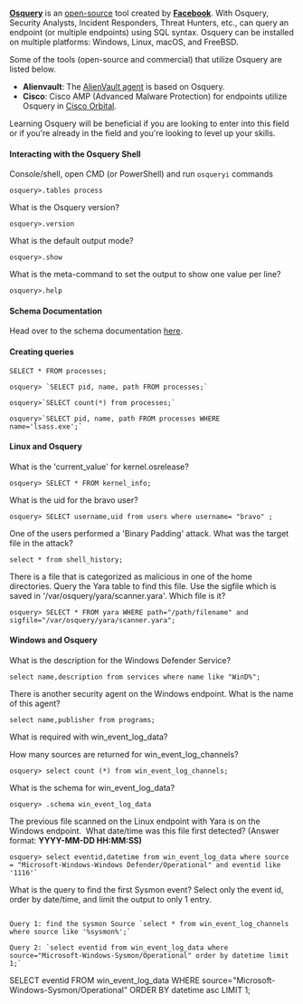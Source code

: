 **[Osquery](https://osquery.io/)** is an [open-source](https://github.com/osquery/osquery) tool created by **[Facebook](https://engineering.fb.com/2014/10/29/security/introducing-osquery/)**. With Osquery, Security Analysts, Incident Responders, Threat Hunters, etc., can query an endpoint (or multiple endpoints) using SQL syntax. Osquery can be installed on multiple platforms: Windows, Linux, macOS, and FreeBSD.

Some of the tools (open-source and commercial) that utilize Osquery are listed below.

-   **Alienvault**: The [AlienVault agent](https://otx.alienvault.com/endpoint-security/welcome) is based on Osquery. 
-   **Cisco**: Cisco AMP (Advanced Malware Protection) for endpoints utilize Osquery in [Cisco Orbital](https://orbital.amp.cisco.com/help/). 

Learning Osquery will be beneficial if you are looking to enter into this field or if you're already in the field and you're looking to level up your skills.


#### Interacting with the Osquery Shell

Console/shell, open CMD (or PowerShell) and run `osqueryi`
commands


```
osquery>.tables process
```


What is the Osquery version?
```
osquery>.version
```

What is the default output mode?

```
osquery>.show

```

What is the meta-command to set the output to show one value per line?
 ```
osquery>.help

```


#### Schema Documentation

Head over to the schema documentation [here](https://osquery.io/schema/4.7.0/).

#### Creating queries

`SELECT * FROM processes;`

```
osquery> `SELECT pid, name, path FROM processes;`
```

```
osquery>`SELECT count(*) from processes;`
```

```
osquery>`SELECT pid, name, path FROM processes WHERE name='lsass.exe';`
```



#### Linux and Osquery

What is the 'current_value' for kernel.osrelease?
```
osquery> SELECT * FROM kernel_info;
```

What is the uid for the bravo user?
```
osquery> SELECT username,uid from users where username= "bravo" ;
```

One of the users performed a 'Binary Padding' attack. What was the target file in the attack?
```
select * from shell_history;
```

There is a file that is categorized as malicious in one of the home directories. Query the Yara table to find this file. Use the sigfile which is saved in '/var/osquery/yara/scanner.yara'. Which file is it?

```
osquery> SELECT * FROM yara WHERE path="/path/filename" and sigfile="/var/osquery/yara/scanner.yara";
```



#### Windows and Osquery


What is the description for the Windows Defender Service?

```
select name,description from services where name like "WinD%";
```

There is another security agent on the Windows endpoint. What is the name of this agent?

```
select name,publisher from programs;

```

What is required with win_event_log_data?


How many sources are returned for win_event_log_channels?
```
osquery> select count (*) from win_event_log_channels;
```


What is the schema for win_event_log_data?

```
osquery> .schema win_event_log_data
```


The previous file scanned on the Linux endpoint with Yara is on the Windows endpoint.  What date/time was this file first detected? (Answer format: **YYYY-MM-DD HH:MM:SS)**

```
osquery> select eventid,datetime from win_event_log_data where source = "Microsoft-Windows-Windows Defender/Operational" and eventid like '1116'`
```


What is the query to find the first Sysmon event? Select only the event id, order by date/time, and limit the output to only 1 entry.

```

Query 1: find the sysmon Source `select * from win_event_log_channels where source like '%sysmon%';`
```

```
Query 2: `select eventid from win_event_log_data where source="Microsoft-Windows-Sysmon/Operational" order by datetime limit 1;`
```

SELECT eventid FROM win_event_log_data WHERE source="Microsoft-Windows-Sysmon/Operational" ORDER BY datetime asc LIMIT 1;

